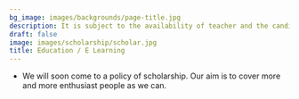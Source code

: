 ```yaml
---
bg_image: images/backgrounds/page-title.jpg
description: It is subject to the availability of teacher and the candidate If you're interested in working as well.
draft: false
image: images/scholarship/scholar.jpg
title: Education / E Learning 
---
```


* We will soon come to a policy of scholarship. Our aim is to cover more and more enthusiast people as we can.